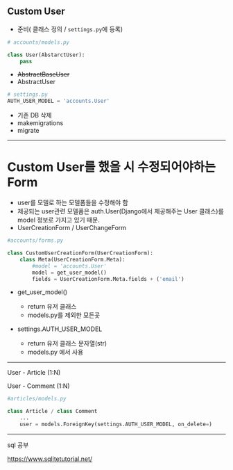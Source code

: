 ## Custom User

* 준비( 클래스 정의 / `settings.py`에 등록)

```python
# accounts/models.py

class User(AbstarctUser):
    pass
```

* ~~AbstractBaseUser~~
* AbstractUser

```python
# settings.py
AUTH_USER_MODEL = 'accounts.User'
```

* 기존 DB 삭제
* makemigrations
* migrate

-----------

# Custom User를 했을 시 수정되어야하는 Form

* user를 모델로 하는 모델폼들을 수정해야 함
* 제공되는 user관련 모델폼은 auth.User(Django에서 제공해주는 User 클래스)를 model 정보로 가지고 있기 때문.
* UserCreationForm / UserChangeForm

```python
#accounts/forms.py

class CustomUserCreationForm(UserCreationForm):
    class Meta(UserCreationForm.Meta):
        #model = 'accounts.User'
        model = get_user_model()
        fields = UserCreationForm.Meta.fields + ('email')
```

* get_user_model()

  * return 유저 클래스
  * models.py를 제외한 모든곳

  

* settings.AUTH_USER_MODEL

  * return 유저 클래스 문자열(str)
  * models.py 에서 사용



-------

User - Article (1:N)

User - Comment (1:N)

```python
#articles/models.py

class Article / class Comment
	...
    user = models.ForeignKey(settings.AUTH_USER_MODEL, on_delete=)
```



----------

sql 공부

https://www.sqlitetutorial.net/